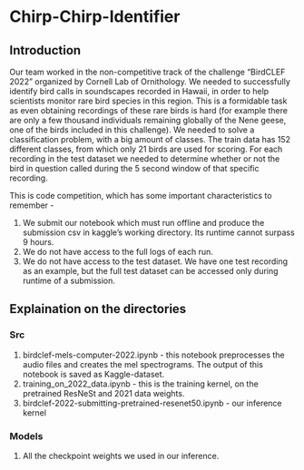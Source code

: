 # Chirp-Chirp-Identifier

## Introduction

Our team worked in the non-competitive track of the challenge “BirdCLEF 2022” organized by Cornell Lab of Ornithology. We needed to successfully identify bird calls in soundscapes recorded in Hawaii, in order to help scientists monitor rare bird species in this region. 
This is a formidable task as even obtaining recordings of these rare birds is hard (for example there are only a few thousand individuals remaining globally of the Nene geese, one of the birds included in this challenge).
We needed to solve a classification problem, with a big amount of classes. The train data has 152 different classes, from which only 21 birds are used for scoring. For each recording in the test dataset we needed to determine whether or not the bird in question called during the 5 second window of that specific recording.

This is code competition, which has some important characteristics to remember - 
1. We submit our notebook which must run offline and produce the submission csv in kaggle’s working directory. Its runtime cannot surpass 9 hours.
2. We do not have access to the full logs of each run.
3. We do not have access to the test dataset. We have one test recording as an example, but the full test dataset can be accessed only during runtime of a submission.

## Explaination on the directories 
### Src

1. birdclef-mels-computer-2022.ipynb - this notebook preprocesses the audio files and creates the mel spectrograms. The output of this notebook is saved as Kaggle-dataset.
2. training_on_2022_data.ipynb - this is the training kernel, on the pretrained ResNeSt and 2021 data weights.
3. birdclef-2022-submitting-pretrained-resenet50.ipynb - our inference kernel

### Models 

1. All the checkpoint weights we used in our inference.

